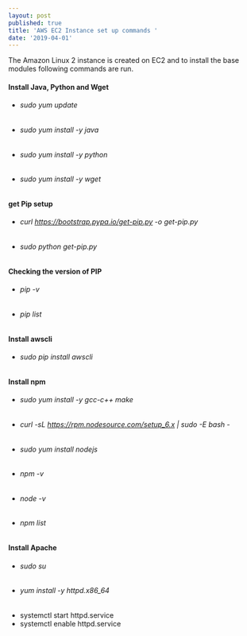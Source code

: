 ```yaml
---
layout: post
published: true
title: 'AWS EC2 Instance set up commands '
date: '2019-04-01'
---
```


The Amazon Linux 2 instance is created on EC2 and to install the base modules following commands are run. 	

#### Install Java, Python and Wget 
	
-  ###### sudo yum update
-  ###### sudo yum install -y java
-  ###### sudo yum install -y python
-  ###### sudo yum install -y wget
	
#### get Pip setup 
-  ###### curl https://bootstrap.pypa.io/get-pip.py -o get-pip.py
-  ###### sudo python get-pip.py

	
#### Checking the version of PIP
- ###### pip -v
- ###### pip list

#### Install awscli
- ###### sudo pip install awscli

#### Install npm
-  ###### sudo yum install -y gcc-c++ make
-  ###### curl -sL https://rpm.nodesource.com/setup_6.x | sudo -E bash -
-  ###### sudo yum install nodejs
-  ###### npm -v
-  ###### node -v
-  ###### npm list
#### Install Apache 
- ###### sudo su 
- ###### yum install -y httpd.x86_64
- systemctl start httpd.service 
- systemctl enable httpd.service 
